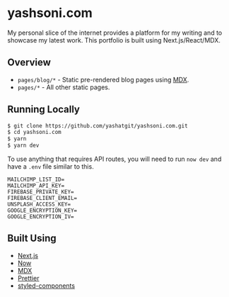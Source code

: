 # yashsoni.com

My personal slice of the internet provides a platform for my writing and to showcase my latest work.
This portfolio is built using Next.js/React/MDX.

## Overview

-   `pages/blog/*` - Static pre-rendered blog pages using [MDX](https://github.com/mdx-js/mdx).
-   `pages/*` - All other static pages.

## Running Locally

```bash
$ git clone https://github.com/yashatgit/yashsoni.com.git
$ cd yashsoni.com
$ yarn
$ yarn dev
```


To use anything that requires API routes, you will need to run `now dev` and have a `.env` file similar to this.

```
MAILCHIMP_LIST_ID=
MAILCHIMP_API_KEY=
FIREBASE_PRIVATE_KEY=
FIREBASE_CLIENT_EMAIL=
UNSPLASH_ACCESS_KEY=
GOOGLE_ENCRYPTION_KEY=
GOOGLE_ENCRYPTION_IV=
```

## Built Using

-   [Next.js](https://nextjs.org/)
-   [Now](https://zeit.co/now)
-   [MDX](https://github.com/mdx-js/mdx)
-   [Prettier](https://prettier.io/)
-   [styled-components](https://www.styled-components.com/)
